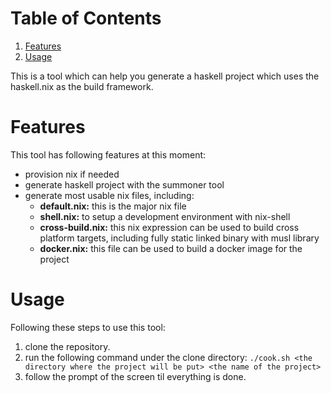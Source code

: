 
# Table of Contents

1.  [Features](#orgd2aa29a)
2.  [Usage](#org39e0e4e)

This is a tool which can help you generate a haskell project which uses the haskell.nix as the build framework.


<a id="orgd2aa29a"></a>

# Features

This tool has following features at this moment:

-   provision nix if needed
-   generate haskell project with the summoner tool
-   generate most usable nix files, including:
    -   **default.nix:** this is the major nix file
    -   **shell.nix:** to setup a development environment with nix-shell
    -   **cross-build.nix:** this nix expression can be used to build cross platform targets, including fully static linked binary with musl library
    -   **docker.nix:** this file can be used to build a docker image for the project


<a id="org39e0e4e"></a>

# Usage

Following these steps to use this tool:

1.  clone the repository.
2.  run the following command under the clone directory:
    `./cook.sh <the directory where the project will be put> <the name of the project>`
3.  follow the prompt of the screen til everything is done.

